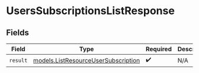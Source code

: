 # UsersSubscriptionsListResponse


## Fields

| Field                                                                            | Type                                                                             | Required                                                                         | Description                                                                      |
| -------------------------------------------------------------------------------- | -------------------------------------------------------------------------------- | -------------------------------------------------------------------------------- | -------------------------------------------------------------------------------- |
| `result`                                                                         | [models.ListResourceUserSubscription](../models/listresourceusersubscription.md) | :heavy_check_mark:                                                               | N/A                                                                              |